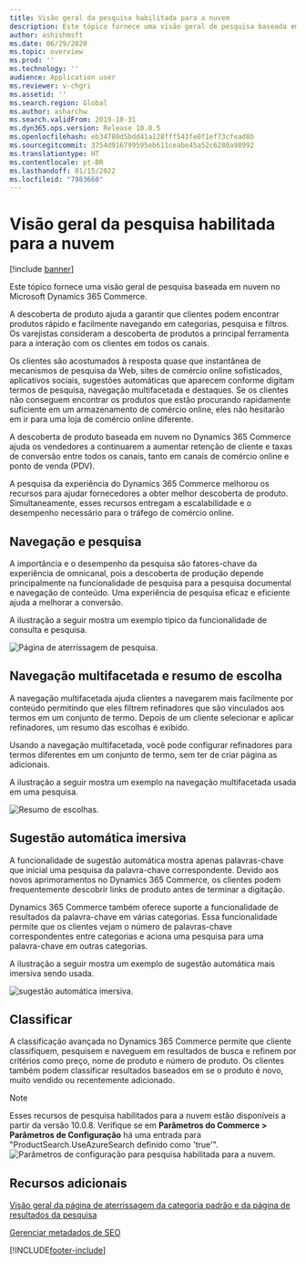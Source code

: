 ```yaml
---
title: Visão geral da pesquisa habilitada para a nuvem
description: Este tópico fornece uma visão geral de pesquisa baseada em nuvem no Microsoft Dynamics 365 Commerce.
author: ashishmsft
ms.date: 06/29/2020
ms.topic: overview
ms.prod: ''
ms.technology: ''
audience: Application user
ms.reviewer: v-chgri
ms.assetid: ''
ms.search.region: Global
ms.author: asharchw
ms.search.validFrom: 2019-10-31
ms.dyn365.ops.version: Release 10.0.5
ms.openlocfilehash: eb34780d5bdd41a128fff543fe0f1ef73cfead8b
ms.sourcegitcommit: 3754d916799595eb611ceabe45a52c6280a98992
ms.translationtype: HT
ms.contentlocale: pt-BR
ms.lasthandoff: 01/15/2022
ms.locfileid: "7983660"
---
```

# <a name="cloud-powered-search-overview"></a>Visão geral da pesquisa habilitada para a nuvem

[!include [banner](includes/banner.md)]

Este tópico fornece uma visão geral de pesquisa baseada em nuvem no Microsoft Dynamics 365 Commerce.

A descoberta de produto ajuda a garantir que clientes podem encontrar produtos rápido e facilmente navegando em categorias, pesquisa e filtros. Os varejistas consideram a descoberta de produtos a principal ferramenta para a interação com os clientes em todos os canais.

Os clientes são acostumados à resposta quase que instantânea de mecanismos de pesquisa da Web, sites de comércio online sofisticados, aplicativos sociais, sugestões automáticas que aparecem conforme digitam termos de pesquisa, navegação multifacetada e destaques. Se os clientes não conseguem encontrar os produtos que estão procurando rapidamente suficiente em um armazenamento de comércio online, eles não hesitarão em ir para uma loja de comércio online diferente.

A descoberta de produto baseada em nuvem no Dynamics 365 Commerce ajuda os vendedores a continuarem a aumentar retenção de cliente e taxas de conversão entre todos os canais, tanto em canais de comércio online e ponto de venda (PDV).

A pesquisa da experiência do Dynamics 365 Commerce melhorou os recursos para ajudar fornecedores a obter melhor descoberta de produto. Simultaneamente, esses recursos entregam a escalabilidade e o desempenho necessário para o tráfego de comércio online.

## <a name="browse-and-search"></a>Navegação e pesquisa

A importância e o desempenho da pesquisa são fatores-chave da experiência de omnicanal, pois a descoberta de produção depende principalmente na funcionalidade de pesquisa para a pesquisa documental e navegação de conteúdo. Uma experiência de pesquisa eficaz e eficiente ajuda a melhorar a conversão.

A ilustração a seguir mostra um exemplo típico da funcionalidade de consulta e pesquisa.

![Página de aterrissagem de pesquisa.](./media/SearchLanding.png)

## <a name="faceted-navigation-and-choice-summary"></a>Navegação multifacetada e resumo de escolha 

A navegação multifacetada ajuda clientes a navegarem mais facilmente por conteúdo permitindo que eles filtrem refinadores que são vinculados aos termos em um conjunto de termo. Depois de um cliente selecionar e aplicar refinadores, um resumo das escolhas é exibido. 

Usando a navegação multifacetada, você pode configurar refinadores para termos diferentes em um conjunto de termo, sem ter de criar página as adicionais. 

A ilustração a seguir mostra um exemplo na navegação multifacetada usada em uma pesquisa.

![Resumo de escolhas.](./media/ChoiceSummary.png)

## <a name="immersive-autosuggest"></a>Sugestão automática imersiva

A funcionalidade de sugestão automática mostra apenas palavras-chave que inicial uma pesquisa da palavra-chave correspondente. Devido aos novos aprimoramentos no Dynamics 365 Commerce, os clientes podem frequentemente descobrir links de produto antes de terminar a digitação.

Dynamics 365 Commerce também oferece suporte a funcionalidade de resultados da palavra-chave em várias categorias. Essa funcionalidade permite que os clientes vejam o número de palavras-chave correspondentes entre categorias e aciona uma pesquisa para uma palavra-chave em outras categorias.

A ilustração a seguir mostra um exemplo de sugestão automática mais imersiva sendo usada.

![sugestão automática imersiva.](./media/ImmersiveAutoSuggestUX.png)

## <a name="sort"></a>Classificar

A classificação avançada no Dynamics 365 Commerce permite que cliente classifiquem, pesquisem e naveguem em resultados de busca e refinem por critérios como preço, nome de produto e número de produto. Os clientes também podem classificar resultados baseados em se o produto é novo, muito vendido ou recentemente adicionado.

>[!NOTE]
>Esses recursos de pesquisa habilitados para a nuvem estão disponíveis a partir da versão 10.0.8. Verifique se em **Parâmetros do Commerce > Parâmetros de Configuração** há uma entrada para "ProductSearch.UseAzureSearch definido como 'true'". 
![Parâmetros de configuração para pesquisa habilitada para a nuvem.](./media/CloudPoweredSearchConfigurationParameters.png)

## <a name="additional-resources"></a>Recursos adicionais

[Visão geral da página de aterrissagem da categoria padrão e da página de resultados da pesquisa](category-search-page-overview.md)

[Gerenciar metadados de SEO](manage-seo-metadata.md)


[!INCLUDE[footer-include](../includes/footer-banner.md)]
